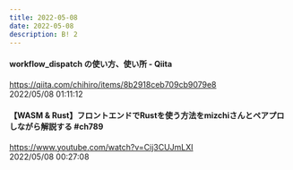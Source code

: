 ```yaml
---
title: 2022-05-08
date: 2022-05-08
description: B! 2
---
```


#### workflow_dispatch の使い方、使い所 - Qiita
https://qiita.com/chihiro/items/8b2918ceb709cb9079e8<br>
2022/05/08 01:11:12<br>


#### 【WASM & Rust】フロントエンドでRustを使う方法をmizchiさんとペアプロしながら解説する #ch789
https://www.youtube.com/watch?v=Cij3CUJmLXI<br>
2022/05/08 00:27:08<br>


